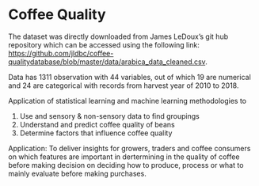 # Coffee Quality

The dataset was directly downloaded from James LeDoux’s git hub repository which can be accessed using the following link: 
https://github.com/jldbc/coffee-qualitydatabase/blob/master/data/arabica_data_cleaned.csv.

Data has 1311 observation with 44 variables, out of which 19 are numerical and 24 are categorical with records from harvest year of 2010 to 2018.

Application of statistical learning and machine learning methodologies to
1. Use and sensory & non-sensory data to find groupings
2. Understand and predict coffee quality of beans
3. Determine factors that influence coffee quality

Application:
To deliver insights for growers, traders and coffee consumers on which features are
important in dertermining in the quality of coffee before making decision on
deciding how to produce, process or what to mainly evaluate before making
purchases.
